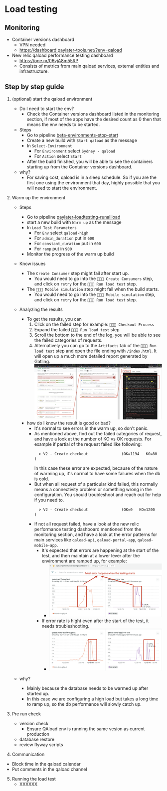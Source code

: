 # Load testing


## Monitoring

- Container versions dashboard
  - VPN needed
  - https://dashboard.paylater-tools.net/?env=qaload
- New relic qaload performance testing dashboard
  - https://one.nr/06vjA8m55RP
  - Consists of metrics from main qaload services, external entities and infrastructure.


## Step by step guide
1. (optional) start the qaload environment
     - Do I need to start the env?
       - Check the Container versions dashboard listed in the monitoring section, if most of the apps have the desired count as 0 then that means the env needs to be started.
     - Steps
       - Go to pipeline [beta-environments-stop-start](https://buildkite.com/afterpay-paylater/beta-environments-stop-start)
       - Create a new build with `Start qaload` as the message
       - In `Select-Environment`
         - For `Environment` select `Sydney - qaload`
         - For `Action` select `Start`
       - After the build finished, you will be able to see the containers starting up from the Container versions dashboard.
     - why?
       - For saving cost, qaload is in a sleep schedule. So if you are the first one using the environment that day, highly possible that you will need to start the environment.

2. Warm up the environment
   - Steps
     -  Go to pipeline [paylater-loadtesting-runallload](https://buildkite.com/afterpay-paylater/paylater-loadtesting-runallload)
     -  start a new build with `Warm up` as the message
     -  In `Load Test Parameters`
        -  For `Env` select `qaload-high`
        -  For `admin_duration` put in `600`
        -  For `constant_duration` put in `600`
        -  For `ramp` put in `900`
     -  Monitor the progress of the warm up build
   -  Know issues
      -  The `Create Consumer` step might fail after start up. 
         -  You would need to go into the `🐝🐝🐝 Create Consumers` step, and click on `retry` for the `🐝🐝🐝 Run load test` step.
      -  The `🐝🐝🐝 Mobile simulation` step might fail when the build starts.
         -  You would need to go into the `🐝🐝🐝 Mobile simulation` step, and click on `retry` for the `🐝🐝🐝 Run load test` step.
   - Analyzing the results

     - To get the results, you can
        1. Click on the failed step for example: `🐝🐝🐝 Checkout Process`
        2. Expand the failed `🐝🐝🐝 Run load test` step
        3. Scroll the bottom to the end of the log, you will be able to see the failed categories of requests. 
        4. Alternatively you can go to the `Artifacts` tab of the `🐝🐝🐝 Run load test` step and open the file ending with `/index.html`. It will open up a much more detailed report generated by Gatling.
        ![](Get%20the%20results%20for%20a%20build.png)
     - how do I know the result is good or bad?
       - It's normal to see errors in the warm up, so don't panic.
       - As mentioned above, find out the failed categories of request, and have a look at the number of KO vs OK requests. For example if partial of the request failed like following:
          ```
            > V2 - Create checkout               (OK=1194   KO=80    )
          ``` 
          In this case these error are expected, because of the nature of warming up, it's normal to have some failures when the db is cold.
       - But when all request of a particular kind failed, this normally means a connectivity problem or something wrong in the configuration. You should troubleshoot and reach out for help if you need to.
          ```
            > V2 - Create checkout               (OK=0   KO=1200    )
          ``` 
       - If not all request failed, have a look at the new relic performance testing dashboard mentioned from the monitoring section, and have a look at the error patterns for main services like `qaload-api`, `qaload-portal-app`, `qaload-mobile-app`. 
         - It's expected that errors are happening at the start of the test, and then maintain at a lower lever after the environment are ramped up, for example:
           - ![](expected%20example%20of%20error%20pattern%20for%20warm%20up.png)
         - If error rate is hight even after the start of the test, it needs troubleshooting.
           - ![](example%20of%20unexpected%20error%20pattern%20for%20warm%20up.png)
   - why?
     - Mainly because the database needs to be warmed up after started up.
     - In this case we are configuring a high load but takes a long time to ramp up, so the db performance will slowly catch up. 

3. Pre run check
   - version check
     - Ensure QAload env is running the same vesion as current production
   - database restore
   - review flyway scripts

4. Communication
- Block time in the qaload calendar
- Put comments in the qaload channel

5. Running the load test
   - XXXXXX

